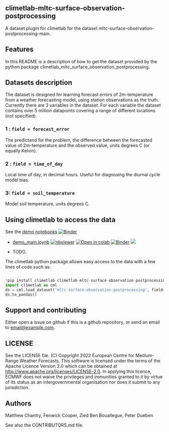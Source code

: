 ## climetlab-mltc-surface-observation-postprocessing

A dataset plugin for climetlab for the dataset mltc-surface-observation-postprocessing-main.


Features
--------

In this README is a description of how to get the dataset provided by the python package climetlab_mltc_surface_observation_postprocessing.

## Datasets description

The dataset is designed for learning forecast errors of 2m-temperature from a weather forecasting model, using station observations as the truth. Currently there are 3 variables in the dataset. For each variable the dataset contains over 5 million datapoints covering a range of different locations (not specified).

### 1 : `field = forecast_error`
The predictand for the problem, the difference between the forecasted value of 2m-temperature and the observed value, units degrees C (or equally Kelvin).

### 2 : `field = time_of_day`
Local time of day, in decimal hours. Useful for diagnosing the diurnal cycle model bias.

### 3: `field = soil_temperature`
Model soil temperature, units degrees C.


## Using climetlab to access the data

See the [demo notebooks](https://github.com/mchantry/climetlab-mltc-surface-observation-postprocessing/tree/main/notebooks)
[![Binder](https://mybinder.org/badge_logo.svg)](https://mybinder.org/v2/gh/mchantry/climetlab-mltc-surface-observation-postprocessing/main?urlpath=lab)


- [demo_main.ipynb](https://github.com/mchantry/climetlab-mltc-surface-observation-postprocessing/tree/main/notebooks/demo_main.ipynb)
[![nbviewer](https://raw.githubusercontent.com/jupyter/design/master/logos/Badges/nbviewer_badge.svg)](https://nbviewer.jupyter.org/github/mchantry/climetlab-mltc-surface-observation-postprocessing/blob/main/notebooks/demo_main.ipynb) 
[![Open in colab](https://colab.research.google.com/assets/colab-badge.svg)](https://colab.research.google.com/github/mchantry/climetlab-mltc-surface-observation-postprocessing/blob/main/notebooks/demo_main.ipynb) 
[![Binder](https://mybinder.org/badge_logo.svg)](https://mybinder.org/v2/gh/mchantry/climetlab-mltc-surface-observation-postprocessing/main?filepath=notebooks/demo_main.ipynb)
[<img src="https://deepnote.com/buttons/launch-in-deepnote-small.svg">](https://deepnote.com/launch?name=MyProject&url=https://github.com/mchantry/climetlab-mltc-surface-observation-postprocessing/tree/main/notebooks/demo_main.ipynb)


- TODO.


The climetlab python package allows easy access to the data with a few lines of code such as:
``` python

!pip install climetlab climetlab-mltc-surface-observation-postprocessing
import climetlab as cml
ds = cml.load_dataset("mltc-surface-observation-postprocessing", field="forecast_error")
ds.to_pandas()
```


Support and contributing
------------------------

Either open a issue on github if this is a github repository, or send an email to email@example.com.

LICENSE
-------

See the LICENSE file.
(C) Copyright 2022 European Centre for Medium-Range Weather Forecasts.
This software is licensed under the terms of the Apache Licence Version 2.0
which can be obtained at http://www.apache.org/licenses/LICENSE-2.0.
In applying this licence, ECMWF does not waive the privileges and immunities
granted to it by virtue of its status as an intergovernmental organisation
nor does it submit to any jurisdiction.

Authors
-------

Matthew Chantry, Fenwick Cooper, Zied Ben Bouallegue, Peter Dueben

See also the CONTRIBUTORS.md file.

